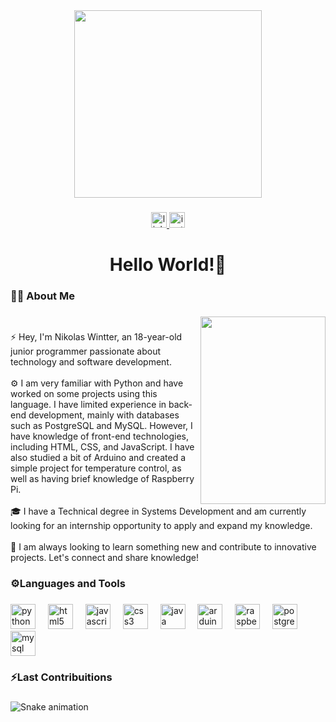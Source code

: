 <div align="center">
  <img height="300" src="https://github.com/user-attachments/assets/b6ba691d-06d7-4a6f-938d-e9eb2ba6b122"  /> 
</div>

###

<div align="center">
  <a href="https://www.linkedin.com/in/nikolas-wintter-2608a8317/" target="_blank">
    <img src="https://img.shields.io/static/v1?message=LinkedIn&logo=linkedin&label=&color=0077B5&logoColor=white&labelColor=&style=for-the-badge" height="25" alt="linkedin logo"  />
  </a>
  <a href="https://www.instagram.com/nkls._.gremory/#" target="_blank">
    <img src="https://img.shields.io/static/v1?message=Instagram&logo=instagram&label=&color=E4405F&logoColor=white&labelColor=&style=for-the-badge" height="25" alt="instagram logo"  />
  </a>
</div>

###

<h1 align="center">Hello World!👋</h1>

###

<h3 align="left">👩‍💻  About Me</h3>

###

<img align="right" height="300" width = "200" src="https://github.com/user-attachments/assets/ec852e5e-b88a-49ef-8e8d-36c6a8dcd5a2" />
<img width="250"/>

###

<p align="left">⚡ Hey, I'm Nikolas Wintter, an 18-year-old junior programmer passionate about technology and software development.<br><br>⚙ I am very familiar with Python and have worked on some projects using this language. I have limited experience in back-end development, mainly with databases such as PostgreSQL and MySQL. However, I have knowledge of front-end technologies, including HTML, CSS, and JavaScript. I have also studied a bit of Arduino and created a simple project for temperature control, as well as having brief knowledge of Raspberry Pi.<br><br>🎓 I have a Technical degree in Systems Development and am currently looking for an internship opportunity to apply and expand my knowledge.<br><br>🎯 I am always looking to learn something new and contribute to innovative projects. Let's connect and share knowledge!</p>

###

<h3 align="left">⚙Languages  and Tools</h3>

###

<div align="left">
  <img src="https://cdn.jsdelivr.net/gh/devicons/devicon/icons/python/python-original.svg" height="40" alt="python logo"  />
  <img width="12" />
  <img src="https://cdn.jsdelivr.net/gh/devicons/devicon/icons/html5/html5-original.svg" height="40" alt="html5 logo"  />
  <img width="12" />
  <img src="https://cdn.jsdelivr.net/gh/devicons/devicon/icons/javascript/javascript-original.svg" height="40" alt="javascript logo"  />
  <img width="12" />
  <img src="https://cdn.jsdelivr.net/gh/devicons/devicon/icons/css3/css3-original.svg" height="40" alt="css3 logo"  />
  <img width="12" />
  <img src="https://cdn.jsdelivr.net/gh/devicons/devicon/icons/java/java-original.svg" height="40" alt="java logo"  />
  <img width="12" />
  <img src="https://cdn.jsdelivr.net/gh/devicons/devicon/icons/arduino/arduino-original-wordmark.svg" height="40" alt="arduino logo"  />
  <img width="12" />
  <img src="https://cdn.jsdelivr.net/gh/devicons/devicon/icons/raspberrypi/raspberrypi-original.svg" height="40" alt="raspberrypi logo"  />
  <img width="12" />
  <img src="https://cdn.jsdelivr.net/gh/devicons/devicon/icons/postgresql/postgresql-original-wordmark.svg" height="40" alt="postgresql logo"  />
  <img width="12" />
  <img src="https://cdn.jsdelivr.net/gh/devicons/devicon/icons/mysql/mysql-original.svg" height="40" alt="mysql logo"  />
</div>

###

<h3 align="left">⚡Last Contribuitions</h3>

###
<picture> 
  <source media="(prefers-color-scheme: dark)" srcset="" />
  <source media="(prefers-color-scheme: light)" srcset="" />
  <img src="https://raw.githubusercontent.com/NklsGremory/NklsGremory/output/snake.svg" alt="Snake animation" />
</picture>


###
